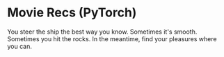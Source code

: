 # Movie Recs (PyTorch)

You steer the ship the best way you know. Sometimes it's smooth. Sometimes you hit the rocks. In the meantime, find your pleasures where you can.

